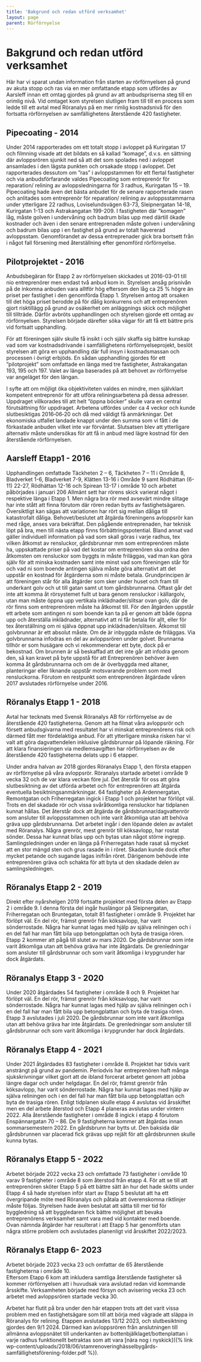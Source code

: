 ```yaml
---
title: 'Bakgrund och redan utförd verksamhet'
layout: page
parent: Rörförnyelse
---
```

# Bakgrund och redan utförd verksamhet

Här har vi sparat undan information från starten av rörförnyelsen på grund av akuta stopp och ras via en mer omfattande etapp som utfördes av Aarsleff innan ett omtag gjordes på grund av att anbudspriserna steg till en orimlig nivå. Vid omtaget kom styrelsen slutligen fram till till en process som ledde till ett avtal med Röranalys på en mer rimlig kostnadsnivå för den fortsatta rörförnyelsen av samfällighetens återstående 420 fastigheter.

## Pipecoating - 2014

Under 2014 rapporterades om ett totalt stopp i avloppet på Kurirgatan 17 och filmning visade att det bildats en så kallad “komage”, d.v.s. en sättning där avloppsrören sjunkit ned så att det som spolades ned i avloppet ansamlades i den lägsta punkten och orsakade stopp i avloppet. Det rapporterades dessutom om ”ras” i avloppstammen för ett flertal fastigheter och via anbudsförfarande valdes Pipecoating som entreprenör för reparation/ relining av avloppsledningarna för 3 radhus, Kurirgatan 15 – 19. Pipecoating hade även det bästa anbudet för de senare rapporterade rasen och anlitades som entreprenör för reparation/ relining av avloppsstammarna under ytterligare 22 radhus, Loviselundsvägen 63-73, Sleipnergatan 14-18, Kurirgatan 1-13 och Astrakangatan 199-209. I fastigheten där “komagen” låg, måste golven i undervåning och badrum bilas upp med därtill ökade kostnader och även i den senare entreprenaden måste golven i undervåning och badrum bilas upp i en fastighet på grund av totalt havererad avloppsstam. Genomförandet av dessa entreprenader gick bra bortsett från i något fall försening med återställning efter genomförd rörförnyelse.

## Pilotprojektet - 2016

Anbudsbegäran för Etapp 2 av rörförnyelsen skickades ut 2016-03-01 till nio entreprenörer men endast två anbud kom in. Styrelsen ansåg prisnivån på de inkomna anbuden vara alltför hög eftersom den låg ca 25 % högre än priset per fastighet i den genomförda Etapp 1. Styrelsen antog att orsaken till det höga priset berodde på för dålig konkurrens och att entreprenören gjort risktillägg på grund av osäkerhet om anläggnings skick och möjlighet till tillträde. Därför avbröts upphandlingen och styrelsen gjorde ett omtag av rörförnyelsen. Styrelsen började därefter söka vägar för att få ett bättre pris vid fortsatt upphandling. 

För att föreningen själv skulle få insikt i och själv skaffa sig bättre kunskap vad som var kostnadsdrivande i samfällighetens rörförnyelseprojekt, beslöt styrelsen att göra en upphandling där full insyn i kostnadsmassan och processen i övrigt erbjöds. 
En sådan upphandling gjordes för ett ”pilotprojekt” som omfattade en länga med tre fastigheter, Astrakangatan 193, 195 och 197. Valet av länga baserades på att behovet av rörförnyelse var angeläget för den längan.

I syfte att om möjligt öka objektiviteten valdes en mindre, men självklart kompetent entreprenör för att utföra reliningsarbetena på dessa adresser. Uppdraget villkorades till att helt ”öppna böcker” skulle vara en central förutsättning för uppdraget. 
Arbetena utfördes under ca 4 veckor och kunde slutbesiktigas 2016‐06‐20 och då med väldigt få anmärkningar. 
Det ekonomiska utfallet landade knappt under den summa som vi fått i de förkastade anbuden vilket inte var förväntat. Slutsatsen blev att ytterligare alternativ måste undersökas för att få in anbud med lägre kostnad för den återstående rörförnyelsen.

## Aarsleff Etapp1 - 2016  

Upphandlingen omfattade Täckheten 2 – 6, Täckheten 7 – 11 i Område 8, Bladverket 1-6, Bladverket 7-9, Klätten 13-16 i Område 9 samt Rödhättan (6-11) 22-27, Rödhättan 12-16 och Spirean 13-17 i område 10 och arbetet påbörjades i januari 206
Allmänt sett har rörens skick varierat något i respektive länga i Etapp 1. Men några bra rör med avsevärt mindre slitage har inte stått att finna förutom där rören redan bytts av fastighetsägaren. Översiktligt kan sägas att variationen har rört sig mellan dåliga till katastrofalt dåliga. Behovet/beslutet att åtgärda föreningens avloppsrör kan med råge, anses vara bekräftat.
Den pågående entreprenaden, har teknisk löpt på bra, men till nästa etapp finns förbättringspotential. Bland annat vad gäller individuell information på vad som skall göras i varje radhus, tex vilken åtkomst av rensluckor, gårdsbrunnar mm som entreprenören måste ha, uppskattade priser på vad det kostar om entreprenören ska ordna den åtkomsten om rensluckor som byggts in måste friläggas, vad man kan göra själv för att minska kostnaden samt inte minst vad som föreningen står för och vad ni som boende antingen själva måste göra alternativt att det uppstår en kostnad för åtgärderna som ni måste betala.
Grundprincipen är att föreningen står för alla åtgärder som sker under huset och fram till underkant golv och ut till gatan samt ut tom gårdsbrunnarna. Oftast går det inte att komma åt rörsystemet fullt ut bara genom rensluckor i källargolv, utan man måste öppna upp vertikala inklädnader/slitsar ovan golv, där de rör finns som entreprenören måste ha åtkomst till.
För den åtgärden uppstår ett arbete som antingen ni som boende kan ta på er genom att både öppna upp och återställa inklädnader, alternativt att ni får betala för allt, eller för tex återställning om ni själva öppnat upp inklädnaden/slitsen.
Åtkomst till golvbrunnar är ett absolut måste. Om de är inbyggda måste de friläggas. Via golvbrunnarna infodras en del av avloppsrören under golvet. Brunnarna tillhör er som husägare och vi rekommenderar ett byte, dock på er bekostnad. Om brunnen är så beskaffad att det inte går att infodra genom den, så kan kravet på byte uppstå för att
Entreprenören behöver även komma åt gårdsbrunnarna och om de är överbyggda med altaner, planteringar eller liknande uppstår motsvarande problem som med rensluckorna.
Förutom en restpunkt som entreprenören åtgärdade våren 2017 avslutades rörförnyelse under 2016.

## Röranalys Etapp 1 - 2018  

Avtal har tecknats med Svensk Röranalys AB för rörförnyelse av de återstående 420 fastigheterna. Genom att ha filmat våra avloppsrör och försett anbudsgivarna med resultatet har vi minskat entreprenörens risk och därmed fått mer fördelaktiga anbud. För att ytterligare minska risken har vi valt att göra dagvattendelen inklusive gårdsbrunnar på löpande räkning. För att klara finansieringen via medlemsavgiften har rörförnyelsen av de återstående 420 fastigheterna delats upp i 6 etapper.

Under andra halvan av 2018 gjordes Röranalys Etapp 1, den första etappen av rörförnyelse på våra avloppsrör. Röranalys startade arbetet i område 9 vecka 32 och de var klara veckan före jul. Det återstår för oss att göra slutbesiktning av det utförda arbetet och för entreprenören att åtgärda eventuella besiktningsanmärkningar. 
64 fastigheter på Ardennergatan, Remontgatan och Friherregatan ingick i Etapp 1 och projektet har förlöpt väl. Trots en del skadade rör och vissa svåråtkomliga rensluckor har tidplanen kunnat hållas. Det återstår dock att åtgärda de gårdsbrunnar/dagvattenrör som ansluter till avloppsstammen och inte varit åtkomliga utan att behöva gräva upp gårdsbrunnarna. Det arbetet ingår i den löpande delen av avtalet med Röranalys.
Några grenrör, mest grenrör till köksavlopp, har rostat sönder. Dessa har kunnat bilas upp och bytas utan något större ingrepp. Samlingsledningen under en länga på Friherregatan hade rasat så mycket att en stor mängd sten och grus rasade in i röret. Skadan kunde dock efter mycket petande och sugande lagas inifrån röret. Därigenom behövde inte entreprenören gräva och schakta för att byta ut den skadade delen av samlingsledningen.

## Röranalys Etapp 2 - 2019  

Direkt efter nyårshelgen 2019 fortsatte projektet med första delen av Etapp 2 i område 9. I denna första del ingår huslängor på Sleipnergatan, Friherregatan och Bruntegatan, totalt 81 fastigheter i område 9.
Projektet har förlöpt väl. En del rör, främst grenrör från köksavlopp, har varit sönderrostade. Några har kunnat lagas med hjälp av själva reliningen och i en del fall har man fått bila upp betongplattan och byta de trasiga rören.  Etapp 2 kommer att pågå till slutet av mars 2020. 
De gårdsbrunnar som inte varit åtkomliga utan att behöva gräva har inte åtgärdats. De grenledningar som ansluter till gårdsbrunnar och som varit åtkomliga i krypgrunder har dock åtgärdats.

## Röranalys Etapp 3 - 2020  

Under 2020 åtgärdades 54 fastigheter i område 8 och 9. 
Projektet har förlöpt väl. En del rör, främst grenrör från köksavlopp, har varit sönderrostade. 
Några har kunnat lagas med hjälp av själva reliningen och i en del fall har man fått bila upp betongplattan och byta de trasiga rören.  Etapp 3 avslutades i juli 2020. 
De gårdsbrunnar som inte varit åtkomliga utan att behöva gräva har inte åtgärdats. De grenledningar som ansluter till gårdsbrunnar och som varit åtkomliga i krypgrunder har dock åtgärdats.

## Röranalys Etapp 4 - 2021  

Under 2021 åtgärdades 83 fastigheter i område 8. 
Projektet har tidvis varit ansträngt på grund av pandemin. Periodvis har entreprenören haft många sjukskrivningar vilket gjort att de ibland forcerat arbetet genom att jobba längre dagar och under helgdagar. 
En del rör, främst grenrör från köksavlopp, har varit sönderrostade. Några har kunnat lagas med hjälp av själva reliningen och i en del fall har man fått bila upp betongplattan och byta de trasiga rören.
Enligt tidplanen skulle etapp 4 avslutas vid årsskiftet men en del arbete återstod och Etapp 4 planeras avslutas under vintern 2022. Alla återstående fastigheter i område 8 ingick i etapp 4 förutom Enspännargatan 70 – 86. De 9 fastigheterna kommer att åtgärdas innan sommarsemestern 2022.
En gårdsbrunn har bytts ut. Den baksida där gårdsbrunnen var placerad fick grävas upp rejält för att gårdsbrunnen skulle kunna bytas.

## Röranalys Etapp 5 - 2022  

Arbetet började 2022 vecka 23 och omfattade 73 fastigheter i område 10 varav 9 fastigheter i område 8 som återstod från etapp 4. För att se till att entreprenören sköter Etapp 5 på ett bättre sätt än hur det hade skötts under Etapp 4 så hade styrelsen inför start av Etapp 5 beslutat att ha ett övergripande möte med Röranalys och påtala att överenskomna riktlinjer måste följas. Styrelsen hade även beslutat att sätta till mer tid för byggledning så att byggledaren fick bättre möjlighet att bevaka entreprenörens verksamhet samt vara med vid kontakter med boende.
Ovan nämnda åtgärder har resulterat i att Etapp 5 har genomförts utan några större problem och avslutades planenligt vid årsskiftet 2022/2023.

## Röranalys Etapp 6- 2023  

Arbetet började 2023 vecka 23 och omfattar de 65 återstående fastigheterna i område 10.  
Eftersom Etapp 6 kom att inkludera samtliga återstående fastigheter så kommer rörförnyelsen att i huvudsak vara avslutad redan vid kommande årsskifte. 
Verksamheten började med försyn och avisering vecka 23 och arbetet med avloppsrören startade vecka 30. 

Arbetet har flutit på bra under den här etappen trots att det varit vissa problem med en fastighetsägare som till att börja med vägrade att släppa in Röranalys för relining. Etappen avslutades 13/12 2023, och slutbesiktning gjordes den 9/1 2024. Därmed kan avloppsrören från anslutningen till allmänna avloppsnätet till underkanten av bottenbjälklaget/bottenplattan i varje radhus funktionellt betraktas som att vara [nära nog i nyskick]({% link wp-content/uploads/2018/06/stamrenoveringhässelbygårds-samfällighetsförening-folder.pdf %}).
